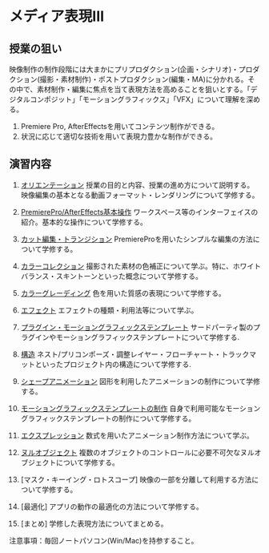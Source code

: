 # メディア表現III

## 授業の狙い

映像制作の制作段階には大まかにプリプロダクション(企画・シナリオ)・プロダクション(撮影・素材制作)・ポストプロダクション(編集・MA)に分かれる。その中で、素材制作・編集に焦点を当て表現方法を高めることを狙いとする。「デジタルコンポジット」「モーショングラフィックス」「VFX」について理解を深める。

1. Premiere Pro, AfterEffectsを用いてコンテンツ制作ができる。
2. 状況に応じて適切な技術を用いて表現力豊かな制作ができる。

## 演習内容

1. [オリエンテーション](./mr3_01.md)
授業の目的と内容、授業の進め方について説明する。
映像編集の基本となる動画フォーマット・レンダリングについて学修する。

2. [PremierePro/AfterEffects基本操作](./mr3_02.md)
ワークスペース等のインターフェイスの紹介。基本的な操作について学修する。

3. [カット編集・トランジション](./mr3_03.md)
PremiereProを用いたシンプルな編集の方法について学修する。

4. [カラーコレクション](./mr3_04.md)
撮影された素材の色補正について学ぶ。特に、ホワイトバランス・スキントーンといった概念について学修する。

5. [カラーグレーディング](./mr3_05.md)
色を用いた質感の表現について学修する。

6. [エフェクト](./mr3_06.md)
エフェクトの種類・利用法等について学ぶ。

7. [プラグイン・モーショングラフィックステンプレート](./mr3_07.md)
サードパーティ製のプラグインやモーショングラフィックステンプレートについて学修する.

8. [構造](./mr3_08.md)
ネスト/プリコンポーズ・調整レイヤー・フローチャート・トラックマットといったプロジェクト内の構造について学修する.

9. [シェープアニメーション](./mr3_09.md)
図形を利用したアニメーションの制作について学修する。

10. [モーショングラフィックステンプレートの制作](./mr3_10.md)
自身で利用可能なモーショングラフィックステンプレートの制作について学修する。

11. [エクスプレッション](./mr3_11.md)
数式を用いたアニメーション制作方法について学ぶ。

12. [ヌルオブジェクト](./mr3_12.md)
複数のオブジェクトのコントロールに必要不可欠なヌルオブジェクトについて学修する。

13. [マスク・キーイング・ロトスコープ]
映像の一部を分離して利用する方法について学修する。

14. [最適化]
アプリの動作の最適化の方法について学修する。

15. [まとめ]
学修した表現方法についてまとめる。

注意事項：毎回ノートパソコン(Win/Mac)を持参すること。
